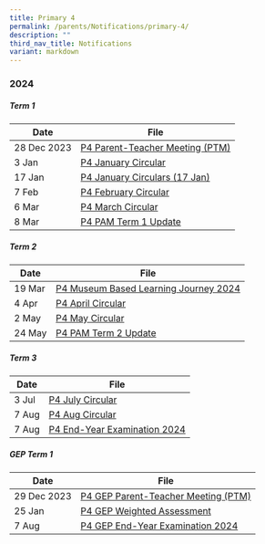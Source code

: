 ```yaml
---
title: Primary 4
permalink: /parents/Notifications/primary-4/
description: ""
third_nav_title: Notifications
variant: markdown
---
```

### **2024**

##### Term 1

| Date| File | 
| -------- | -------- |
|28 Dec 2023|[ P4 Parent-Teacher Meeting (PTM)](/files/Notification%202024/P4/RGPS_N24_P4_001.pdf)|
|3 Jan|[P4 January Circular](/files/Notification%202024/P4/RGPS_N24_P4_002_P4_January_Circulars.pdf)|
|17 Jan|[P4 January Circulars (17 Jan)](/files/Notification%202024/P4/RGPS_N24_P4_005_P4_January_Circulars__17_January_.pdf)
|7 Feb|[P4 February Circular](/files/Notification%202024/P4/RGPS_N24_P4_006_P4_February_Circulars.pdf)|
|6 Mar|[P4 March Circular](/files/Notification%202024/P4/P4__March_Circulars.pdf)|
|8 Mar|[P4 PAM Term 1 Update](/files/Notification%202024/P4/Term_1_P4_PAM_update_2024.pdf)|

##### Term 2

| Date| File | 
| -------- | -------- |
|19 Mar|[P4 Museum Based Learning Journey 2024](/files/Notification%202024/P4/P4_Museum_Based_Learning_Journey_2024.pdf)|
|4 Apr|[P4 April Circular](/files/Notification%202024/P4/RGPS_N24_P4_014_P4_April_Circulars_Final.pdf)|
|2 May|[P4 May Circular](/files/Notification%202024/P4/RGPS_N24_P4_016_May_Circulars.pdf)|
|24 May|[P4 PAM Term 2 Update](/files/Notification%202024/P4/Term_2_2024_P4_PAM_Termly_Update.pdf)|

##### Term 3

| Date| File | 
| -------- | -------- |
|3 Jul|[P4 July Circular](/files/Notification%202024/P4/RGPS_N24_P4_020_P4_July_Circulars_.pdf)|
|7 Aug|[P4 Aug Circular](/files/Notification%202024/P4/RGPS_N24_P4_022.pdf)|
|7 Aug|[P4 End-Year Examination 2024](/files/Notification%202024/P4/RGPS_N24_P4_021.pdf)|

##### GEP Term 1

| Date| File | 
| -------- | -------- |
|29 Dec 2023|[P4 GEP Parent-Teacher Meeting (PTM)](/files/Notification%202024/P4%20GEP/RGPS_P4_GEP_N24_001.pdf)|
|25 Jan|[P4 GEP Weighted Assessment](/files/Notification%202024/P4%20GEP/RGPS_N24_P4_GEP_008_2024_Primary_4_GEP_Weighted_Assessment_Schedule.pdf)|
|7 Aug|[P4 GEP End-Year Examination 2024](/files/Notification%202024/P4%20GEP/RGPS_N24_P4_GEP_13.pdf)|